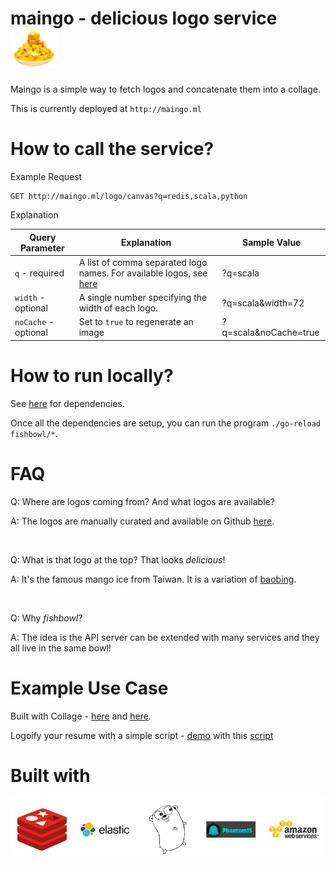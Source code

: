 # maingo - delicious logo service <img src="logo.png" width="75px"/>

Maingo is a simple way to fetch logos and concatenate them into a collage.

This is currently deployed at `http://maingo.ml`

How to call the service?
===
Example Request

    GET http://maingo.ml/logo/canvas?q=redis,scala,python
  
Explanation

| Query Parameter  | Explanation | Sample Value
| ---------------- | ------------| ------------- |
| `q` - required  | A list of comma separated logo names. For available logos, see [here](https://github.com/moo-mou/logo) | ?q=scala
| `width` - optional | A single number specifying the width of each logo. | ?q=scala&width=72  |
| `noCache` - optional | Set to `true` to regenerate an image | ?q=scala&noCache=true  |

How to run locally?
===
See [here](https://github.com/moo-mou/maingo#built-with) for dependencies.

Once all the dependencies are setup, you can run the program `./go-reload fishbowl/*`.

FAQ
===
Q: Where are logos coming from? And what logos are available?

A: The logos are manually curated and available on Github [here](https://github.com/moo-mou/logo).

<br>

Q: What is that logo at the top? That looks <em>delicious</em>!

A: It's the famous mango ice from Taiwan. It is a variation of [baobing](https://en.wikipedia.org/wiki/Baobing).

<br> 

Q: Why <i>fishbowl</i>?

A: The idea is the API server can be extended with many services and they all live in the same bowl!

Example Use Case
===
Built with Collage - [here](https://github.com/moo-mou/ekho#built-with) and [here](https://github.com/moo-mou/gitective#built-with).

Logoify your resume with a simple script - [demo](http://www.moo-mou.com/) with this [script](https://github.com/moo-mou/moo-mou.github.io/blob/master/src/maingo.js)

Built with
===
<img src="built_with.png"/>
